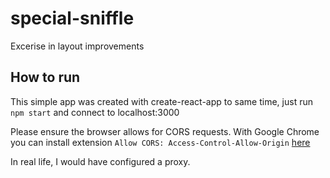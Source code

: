 # special-sniffle

Excerise in layout improvements

## How to run

This simple app was created with create-react-app to same time, just run `npm start` and connect to localhost:3000

Please ensure the browser allows for CORS requests. With Google Chrome you can install extension `Allow CORS: Access-Control-Allow-Origin` [here](https://chrome.google.com/webstore/detail/allow-cors-access-control/lhobafahddgcelffkeicbaginigeejlf?hl=it)

In real life, I would have configured a proxy.
